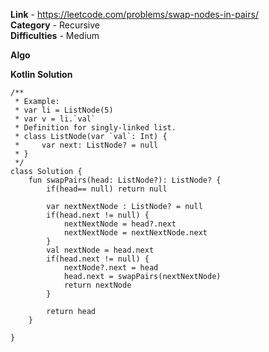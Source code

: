 **Link** - https://leetcode.com/problems/swap-nodes-in-pairs/ <br>
**Category** - Recursive <br>
**Difficulties** - Medium <br>

**Algo**


**Kotlin Solution**
```
/**
 * Example:
 * var li = ListNode(5)
 * var v = li.`val`
 * Definition for singly-linked list.
 * class ListNode(var `val`: Int) {
 *     var next: ListNode? = null
 * }
 */
class Solution {
    fun swapPairs(head: ListNode?): ListNode? {
        if(head== null) return null
                
        var nextNextNode : ListNode? = null
        if(head.next != null) {
            nextNextNode = head?.next
            nextNextNode = nextNextNode.next
        }
        val nextNode = head.next 
        if(head.next != null) {
            nextNode?.next = head
            head.next = swapPairs(nextNextNode) 
            return nextNode
        }
        
        return head
    }
    
}
```
